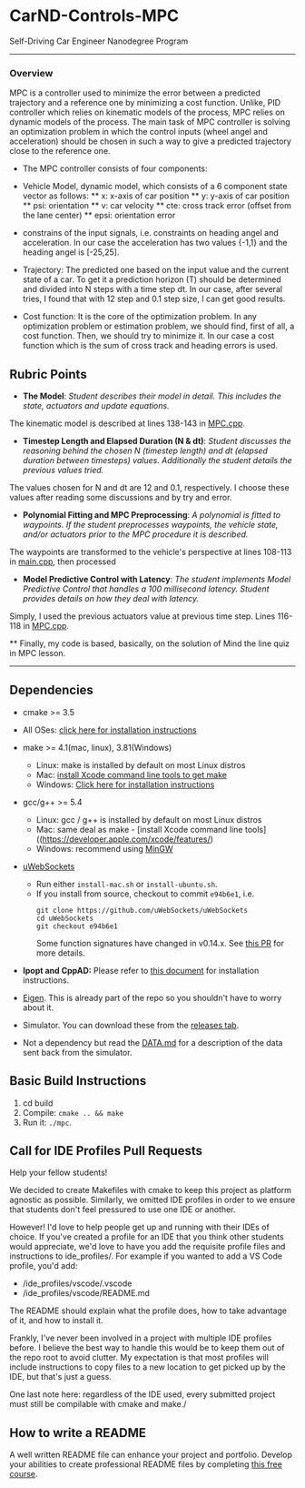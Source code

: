 # CarND-Controls-MPC
Self-Driving Car Engineer Nanodegree Program

---


### Overview

MPC is a controller used to minimize the error between a predicted trajectory and a reference one by minimizing a cost function. Unlike, PID controller which relies on kinematic models of the process, MPC relies on dynamic models of the process. The main task of MPC controller is solving an optimization problem in which the control inputs (wheel angel and acceleration) should be chosen in such a way to give a predicted trajectory close to the reference one.
- The MPC controller consists of four components:
* Vehicle Model, dynamic model, which consists of a 6 component state vector as follows:
** x: x-axis of car position
** y: y-axis of car position
** psi: orientation
** v: car velocity
** cte: cross track error (offset from the lane center)
** epsi: orientation error

* constrains of the input signals, i.e. constraints on heading angel and acceleration. In our case the acceleration has two values {-1,1} and the heading angel is [-25,25].

* Trajectory: The predicted one based on the input value and the current state of a car. To get it a prediction horizon (T) should be determined and divided into N steps with a time step dt. In our case, after several tries, I found that with 12 step and 0.1 step size, I can get good results.

* Cost function: It is the core of the optimization problem. In any optimization problem or estimation problem, we should find, first of all, a cost function. Then, we should try to minimize it. In our case a cost function which is the sum of cross track and heading errors is used.

## Rubric Points

- **The Model**: *Student describes their model in detail. This includes the state, actuators and update equations.*

The kinematic model is described at lines 138-143 in [MPC.cpp](MPC.cpp).

- **Timestep Length and Elapsed Duration (N & dt)**: *Student discusses the reasoning behind the chosen N (timestep length) and dt (elapsed duration between timesteps) values. Additionally the student details the previous values tried.*

The values chosen for N and dt are 12 and 0.1, respectively. I choose these values after reading some discussions and by try and error.

- **Polynomial Fitting and MPC Preprocessing**: *A polynomial is fitted to waypoints. If the student preprocesses waypoints, the vehicle state, and/or actuators prior to the MPC procedure it is described.*

The waypoints are transformed  to the vehicle's perspective at lines 108-113 in [main.cpp](main.cpp), then processed

- **Model Predictive Control with Latency**: *The student implements Model Predictive Control that handles a 100 millisecond latency. Student provides details on how they deal with latency.*

Simply, I used the previous actuators value at previous time step. Lines 116-118 in [MPC.cpp](MPC.cpp).


** Finally, my code is based, basically, on the solution of Mind the line quiz in MPC lesson.

___

## Dependencies

* cmake >= 3.5
 * All OSes: [click here for installation instructions](https://cmake.org/install/)
* make >= 4.1(mac, linux), 3.81(Windows)
  * Linux: make is installed by default on most Linux distros
  * Mac: [install Xcode command line tools to get make](https://developer.apple.com/xcode/features/)
  * Windows: [Click here for installation instructions](http://gnuwin32.sourceforge.net/packages/make.htm)
* gcc/g++ >= 5.4
  * Linux: gcc / g++ is installed by default on most Linux distros
  * Mac: same deal as make - [install Xcode command line tools]((https://developer.apple.com/xcode/features/)
  * Windows: recommend using [MinGW](http://www.mingw.org/)
* [uWebSockets](https://github.com/uWebSockets/uWebSockets)
  * Run either `install-mac.sh` or `install-ubuntu.sh`.
  * If you install from source, checkout to commit `e94b6e1`, i.e.
    ```
    git clone https://github.com/uWebSockets/uWebSockets
    cd uWebSockets
    git checkout e94b6e1
    ```
    Some function signatures have changed in v0.14.x. See [this PR](https://github.com/udacity/CarND-MPC-Project/pull/3) for more details.

* **Ipopt and CppAD:** Please refer to [this document](https://github.com/udacity/CarND-MPC-Project/blob/master/install_Ipopt_CppAD.md) for installation instructions.
* [Eigen](http://eigen.tuxfamily.org/index.php?title=Main_Page). This is already part of the repo so you shouldn't have to worry about it.
* Simulator. You can download these from the [releases tab](https://github.com/udacity/self-driving-car-sim/releases).
* Not a dependency but read the [DATA.md](./DATA.md) for a description of the data sent back from the simulator.


## Basic Build Instructions

1. cd build
2. Compile: `cmake .. && make`
4. Run it: `./mpc`.


## Call for IDE Profiles Pull Requests

Help your fellow students!

We decided to create Makefiles with cmake to keep this project as platform
agnostic as possible. Similarly, we omitted IDE profiles in order to we ensure
that students don't feel pressured to use one IDE or another.

However! I'd love to help people get up and running with their IDEs of choice.
If you've created a profile for an IDE that you think other students would
appreciate, we'd love to have you add the requisite profile files and
instructions to ide_profiles/. For example if you wanted to add a VS Code
profile, you'd add:

* /ide_profiles/vscode/.vscode
* /ide_profiles/vscode/README.md

The README should explain what the profile does, how to take advantage of it,
and how to install it.

Frankly, I've never been involved in a project with multiple IDE profiles
before. I believe the best way to handle this would be to keep them out of the
repo root to avoid clutter. My expectation is that most profiles will include
instructions to copy files to a new location to get picked up by the IDE, but
that's just a guess.

One last note here: regardless of the IDE used, every submitted project must
still be compilable with cmake and make./

## How to write a README
A well written README file can enhance your project and portfolio.  Develop your abilities to create professional README files by completing [this free course](https://www.udacity.com/course/writing-readmes--ud777).
